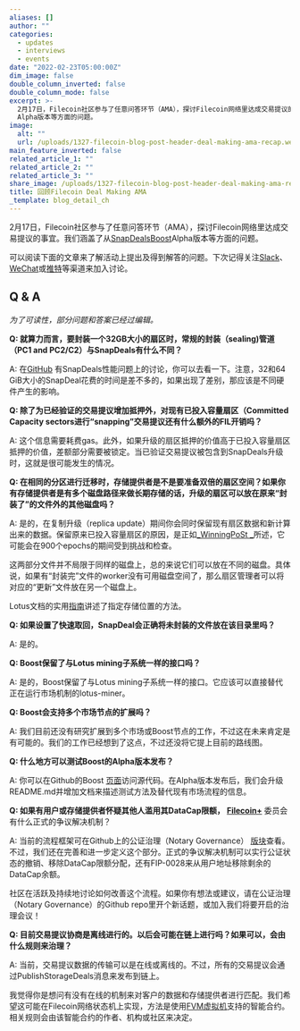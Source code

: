 ```yaml
---
aliases: []
author: ""
categories:
  - updates
  - interviews
  - events
date: "2022-02-23T05:00:00Z"
dim_image: false
double_column_inverted: false
double_column_mode: false
excerpt: >-
  2月17日，Filecoin社区参与了任意问答环节（AMA），探讨Filecoin网络里达成交易提议的事宜。我们涵盖了从SnapDeals到Boost
  Alpha版本等方面的问题。
image:
  alt: ""
  url: /uploads/1327-filecoin-blog-post-header-deal-making-ama-recap.webp
main_feature_inverted: false
related_article_1: ""
related_article_2: ""
related_article_3: ""
share_image: /uploads/1327-filecoin-blog-post-header-deal-making-ama-recap.webp
title: 回顾Filecoin Deal Making AMA
_template: blog_detail_ch
---
```


2月17日，Filecoin社区参与了任意问答环节（AMA），探讨Filecoin网络里达成交易提议的事宜。我们涵盖了从[SnapDeals](https://youtu.be/YIYfKlt2NhE)[Boost](https://github.com/filecoin-project/boost#readme)Alpha版本等方面的问题。

可以阅读下面的文章来了解活动上提出及得到解答的问题。下次记得关注[Slack](https://filecoin.io/slack)、[WeChat](https://weixin.qq.com/r/1xz54Y-EctINrcuC90nF)或[推特](https://twitter.com/Filecoin)等渠道来加入讨论。

## Q & A

_为了可读性，部分问题和答案已经过编辑。_

**Q: 就算力而言，要封装一个32GB大小的扇区时，常规的封装（sealing)管道（PC1 and PC2/C2）与SnapDeals有什么不同？**

A: 在[GitHub](https://github.com/filecoin-project/lotus/discussions/8127) 有SnapDeals性能问题上的讨论，你可以去看一下。注意，32和64 GiB大小的SnapDeal花费的时间是差不多的，如果出现了差别，那应该是不同硬件产生的影响。

**Q: 除了为已经验证的交易提议增加抵押外，对现有已投入容量扇区（Committed Capacity sectors进行“snapping”交易提议还有什么额外的FIL开销吗？**

A: 这个信息需要耗费gas。此外，如果升级的扇区抵押的价值高于已投入容量扇区抵押的价值，差额部分需要被锁定。当已验证交易提议被包含到SnapDeals升级时，这就是很可能发生的情况。

**Q: 在相同的分区进行迁移时，存储提供者是不是要准备双倍的扇区空间？如果你有存储提供者是有多个磁盘路径来做长期存储的话，升级的扇区可以放在原来“封装了”的文件外的其他磁盘吗？**

A: 是的，在复制升级（replica update）期间你会同时保留现有扇区数据和新计算出来的数据。保留原来已投入容量扇区的原因，是正如[_WinningPoSt _](https://filecoin.io/blog/posts/a-guide-to-filecoin-storage-mining/#proof-of-spacetime)所述，它可能会在900个epochs的期间受到挑战和检查。

这两部分文件并不局限于同样的磁盘上，总的来说它们可以放在不同的磁盘。具体说，如果有“封装完”文件的worker没有可用磁盘空间了，那么扇区管理者可以将对应的“更新”文件放在另一个磁盘上。

Lotus文档的实用[指南](https://lotus.filecoin.io/docs/storage-providers/custom-storage-layout/#custom-location-for-storing)讲述了指定存储位置的方法。

**Q: 如果设置了快速取回，SnapDeal会正确将未封装的文件放在该目录里吗？**

A: 是的。

**Q: Boost保留了与Lotus mining子系统一样的接口吗？**

A: 是的，Boost保留了与Lotus mining子系统一样的接口。它应该可以直接替代正在运行市场机制的lotus-miner。

**Q: Boost会支持多个市场节点的扩展吗？**

A: 我们目前还没有研究扩展到多个市场或Boost节点的工作，不过这在未来肯定是有可能的。我们的工作已经想到了这点，不过还没将它提上目前的路线图。

**Q: 什么地方可以测试Boost的Alpha版本发布？**

A: 你可以在Github的Boost [页面](https://github.com/filecoin-project/boost)访问源代码。在Alpha版本发布后，我们会升级README.md并增加文档来描述测试方法及替代现有市场流程的信息。

**Q: 如果有用户或存储提供者怀疑其他人滥用其DataCap限额，** [**Filecoin+**](https://docs.filecoin.io/store/filecoin-plus/) 委员会有什么正式的争议解决机制？

A: 当前的流程框架可在Github上的公证治理（Notary Governance） [版块](https://github.com/filecoin-project/notary-governance/#dispute--audit-framework)查看。不过，我们还在完善和进一步定义这个部分。正式的争议解决机制可以实行公证状态的撤销、移除DataCap限额分配，还有FIP-0028来从用户地址移除剩余的DataCap余额。

社区在活跃及持续地讨论如何改善这个流程。如果你有想法或建议，请在公证治理（Notary Governance）的Github repo里开个新话题，或加入我们将要开启的治理会议！

**Q: 目前交易提议协商是离线进行的。以后会可能在链上进行吗？如果可以，会由什么规则来治理？**

A: 当前，交易提议数据的传输可以是在线或离线的。不过，所有的交易提议会通过PublishStorageDeals消息来发布到链上。

我觉得你是想问有没有在线的机制来对客户的数据和存储提供者进行匹配。我们希望这可能在Filecoin网络状态机上实现，方法是使用[FVM虚拟机](https://fvm.filecoin.io/)支持的智能合约。相关规则会由该智能合约的作者、机构或社区来决定。

